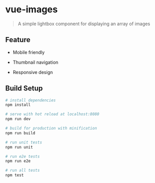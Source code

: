 # vue-images

> A simple lightbox component for displaying an array of images

## Feature

- Mobile friendly

- Thumbnail navigation

- Responsive design

## Build Setup

``` bash
# install dependencies
npm install

# serve with hot reload at localhost:8080
npm run dev

# build for production with minification
npm run build

# run unit tests
npm run unit

# run e2e tests
npm run e2e

# run all tests
npm test
```
